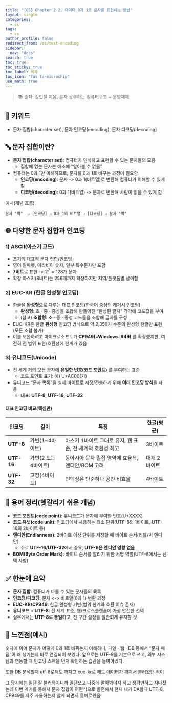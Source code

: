```yaml
---
title: "[CS] Chapter 2-2. 데이터_0과 1로 문자를 표현하는 방법"
layout: single
categories:
  - cs
tags:
  - cs
author_profile: false
redirect_from: /cs/text-encoding
sidebar:
  nav: "docs"
search: true
toc: true
toc_sticky: true
toc_label: 목차
toc_icon: "fas fa-microchip"
use_math: true
---
```


> 📚 출처: 강민철 지음, 혼자 공부하는 컴퓨터구조 + 운영체제


## 🧾 키워드

- 문자 집합(character set), 문자 인코딩(encoding), 문자 디코딩(decoding)


## 🔤 문자 집합이란?

- **문자 집합(character set)**: 컴퓨터가 인식하고 표현할 수 있는 문자들의 모음
  - 집합에 없는 문자는 애초에 “알아볼 수 없음”
- 컴퓨터는 0과 1만 이해하므로, 문자를 0과 1로 바꾸는 과정이 필요함
  - **인코딩(encoding)**: 문자 -> 0과 1(비트열)로 변환해 컴퓨터가 이해할 수 있게 함
  - **디코딩(decoding)**: 0과 1(비트열) -> 문자로 변환해 사람이 읽을 수 있게 함

예시(개념 흐름)

```
문자 "박"  → [인코딩] → 0과 1의 비트열 → [디코딩] → 문자 "박"
```


## 🌐 다양한 문자 집합과 인코딩

### 1) ASCII(아스키 코드)

- 초기의 대표적 문자 집합/인코딩
- 영어 알파벳, 아라비아 숫자, 일부 특수문자만 포함
 - **7비트**로 표현 -> $2^7 = 128$개 문자
  - 확장 아스키(8비트)는 256개까지 확장하지만 지역/플랫폼별 상이함

### 2) EUC-KR (한글 완성형 인코딩)

- 한글을 **완성형**으로 다루는 대표 인코딩(한국어 중심의 레거시 인코딩)
  - **완성형**: 초 $\cdot$ 중 $\cdot$ 종성을 조합해 만들어진 “완성된 글자” 각각에 코드값을 부여
  - (참고) **조합형**: 초 $\cdot$ 중 $\cdot$ 종성 코드들을 조합해 글자를 구성
- EUC-KR은 한글 **완성형** 인코딩 방식으로 약 2,350자 수준의 완성형 한글만 표현(모든 조합 불가)
- 이를 보완하려고 마이크로소프트가 **CP949(=Windows-949)** 를 확장했지만, 여전히 전 범위 표현/호환성에 한계가 있음

### 3) 유니코드(Unicode)

- 전 세계 거의 모든 문자에 **유일한 번호(코드 포인트)** 를 부여하는 표준
  - 코드 포인트 표기: 예) U+AC00(가)
- 유니코드 “문자 목록”을 실제 바이트로 저장/전송하기 위해 **여러 인코딩 방식**을 사용
  - 대표: **UTF-8**, **UTF-16**, **UTF-32**

#### 대표 인코딩 비교(핵심만)

| 인코딩 | 길이 | 특징 | 한글(평균) |
|---|---|---|---|
| **UTF-8** | 가변(1~4바이트) | 아스키 1바이트 그대로 유지, 웹 표준, 전 세계적 호환성 최고 | 3바이트 |
| **UTF-16** | 가변(2 또는 4바이트) | 동아시아 문자 밀집 영역에 효율적, 엔디안/BOM 고려 | 대개 2바이트 |
| **UTF-32** | 고정(4바이트) | 인덱싱은 단순하나 공간 비효율 | 4바이트 |


## 🧠 용어 정리(헷갈리기 쉬운 개념)

- **코드 포인트(code point)**: 유니코드가 문자에 부여한 번호(U+XXXX)
- **코드 유닛(code unit)**: 인코딩에서 사용하는 최소 단위(UTF-8의 1바이트, UTF-16의 2바이트 등)
- **엔디안(Endianness)**: 2바이트 이상 단위를 저장할 때 바이트 순서(리틀/빅 엔디안)
  - 주로 **UTF-16/UTF-32**에서 중요, **UTF-8은 엔디안 영향 없음**
- **BOM(Byte Order Mark)**: 바이트 순서를 알리기 위한 서명 역할(UTF-8에서는 선택 사항)


## ✅ 한눈에 요약

- **문자 집합**: 컴퓨터가 다룰 수 있는 문자들의 목록
- **인코딩/디코딩**: 문자 <-> 비트열(0과 1) 변환 과정
- **EUC-KR/CP949**: 한글 완성형 기반(범위 한계와 호환 이슈 존재)
- **유니코드 + UTF-8**: 전 세계 표준, 웹/크로스플랫폼에 가장 안전한 선택
- 실무에서는 **UTF-8로 통일**하고, 전 구간 설정을 일관되게 유지할 것


## 💭 느낀점(예시)

숫자에 이어 문자가 어떻게 0과 1로 바뀌는지 이해하니, 파일 $\cdot$ 웹 $\cdot$ DB 등에서 “문자 깨짐”이 왜 생기는지 바로 연결되어 보였다. 
앞으로는 UTF-8을 기본으로 쓰고, 외부 시스템과 연동할 때 인코딩 스펙을 먼저 확인하는 습관을 들여야겠다.

또한 DB 분석할때 utf-8로해도 깨지고 euc-kr로 해도 데이터가 깨져서 불러왔던 적이

그 당시에는 일단 잘 불러와지니까 일단쓰고 나중에 알아봐야지 하고 생각만하고 지나쳤는데
이번 계기를 통해서 문자 집합이 어떤식으로 발전해서 현재 내가 DA할때 UTF-8, CP949를 자주 사용하는지 알게 되면서 흥미로웠음!
